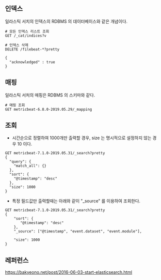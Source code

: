 ## 인덱스 ##

일라스틱 서치의 인덱스의 RDBMS 의 데이터베이스와 같은 개념이다. 

```
# 모든 인덱스 리스트 조회
GET /_cat/indices?v

# 인덱스 삭제
DELETE /filebeat-*?pretty

{
  "acknowledged" : true
}

```

## 매핑 ##

일라스틱 서처의 매핑은 RDBMS 의 스키마와 같다.

```
# 매핑 조회
GET metricbeat-6.8.0-2019.05.29/_mapping
```


## 조회 ##


- 시간순으로 정렬하여 1000개만 출력할 경우, size 는 명시적으로 설정하지 않는 경우 10 이다. 

```
GET metricbeat-7.1.0-2019.05.31/_search?pretty
{
  "query": {
    "match_all": {}
  },
  "sort": {
    "@timestamp": "desc"
  },
  "size": 1000
}
```

- 특정 필드값만 출력할때는 아래와 같이 "_source" 를 이용하여 조회한다. 

```
GET metricbeat-7.1.0-2019.05.31/_search?pretty
{
    "sort": {
       "@timestamp": "desc"
    },
    "_source": ["@timestamp", "event.dataset", "event.module"],
   
    "size": 1000
}
```


## 레퍼런스 ## 

https://bakyeono.net/post/2016-06-03-start-elasticsearch.html
